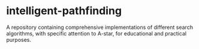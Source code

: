 # intelligent-pathfinding
 A repository containing comprehensive implementations of different search algorithms, with specific attention to A-star, for educational and practical purposes.
